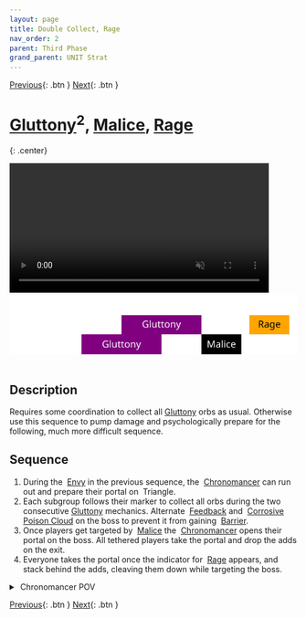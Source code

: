 ```yaml
---
layout: page
title: Double Collect, Rage
nav_order: 2
parent: Third Phase
grand_parent: UNIT Strat
---
```


[Previous](seq1.html){: .btn } [Next](seq3.html){: .btn }

# [Gluttony]<sup>2</sup>, [Malice], [Rage]
{: .center}

<video class="center" width="90%" controls muted>
  <source src="../../videos/phase3/seq2.mp4" type="video/mp4">
</video>

<img class="divider">

<img class="seq-img" src="../../timelines/images/phase3/seq2.svg">

<img class="divider">

## Description
Requires some coordination to collect all [Gluttony] orbs as usual. Otherwise use this sequence to pump damage and psychologically prepare for the following, much more difficult sequence.

## Sequence
1. During the <img class="inline empowered_add"> [Envy] in the previous sequence, the <img class="inline chrono"> [Chronomancer] can run out and prepare their portal on <img class="inline triangle"> Triangle.
2. Each subgroup follows their marker to collect all orbs during the two consecutive [Gluttony] mechanics. Alternate <img class="inline feedback"> [Feedback](https://wiki.guildwars2.com/wiki/Feedback) and <img class="inline cpc"> [Corrosive Poison Cloud](https://wiki.guildwars2.com/wiki/FeedbCorrosive_Poison_Cloudack) on the boss to prevent it from gaining <img class="inline barrier"> [Barrier](https://wiki.guildwars2.com/wiki/Barrier).
3. Once players get targeted by <img class="inline empowered_add"> [Malice] the <img class="inline chrono"> [Chronomancer] opens their portal on the boss. All tethered players take the portal and drop the adds on the exit. 
4. Everyone takes the portal once the indicator for <img class="inline empowered_add"> [Rage] appears, and stack behind the adds, cleaving them down while targeting the boss.

<details>
  <summary><img class="inline chrono"> Chronomancer POV</summary>
  <iframe class="youtube-video" src="https://www.youtube.com/embed/OA3tzmAsea0?si=ytuj9FtN2UTVK0Zw&start=319&end=353&mute=1 " frameborder="0" allow="accelerometer; clipboard-write; encrypted-media; gyroscope; picture-in-picture; web-share" referrerpolicy="strict-origin-when-cross-origin" allowfullscreen></iframe>
</details>

[Previous](seq1.html){: .btn } [Next](seq3.html){: .btn }

[Gluttony]: ../../mechanics/aspects/regret.html
[Malice]: ../../mechanics/aspects/malice.html
[Rage]: ../../mechanics/aspects/rage.html
[Envy]: ../../mechanics/aspects/envy.html
[Chronomancer]: https://wiki.guildwars2.com/wiki/Chronomancer
[Portal]: https://wiki.guildwars2.com/wiki/Portal_Entre